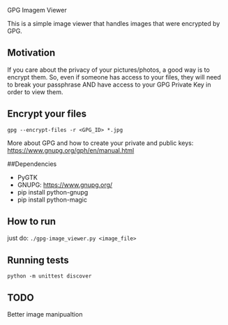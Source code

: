 GPG Imagem Viewer

This is a simple image viewer that handles images that were encrypted by GPG.

## Motivation

If you care about the privacy of your pictures/photos, a good way is to encrypt
them. So, even if someone has access to your files, they will need to break your
passphrase AND have access to your GPG Private Key in order to view them.

## Encrypt your files

`gpg --encrypt-files -r <GPG_ID> *.jpg`

More about GPG and how to create your private and public keys: https://www.gnupg.org/gph/en/manual.html

##Dependencies

- PyGTK
- GNUPG: https://www.gnupg.org/
- pip install python-gnupg
- pip install python-magic

## How to run

just do: `./gpg-image_viewer.py <image_file>`

## Running tests

 `python -m unittest discover`

## TODO

Better image manipualtion
